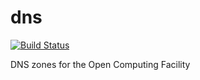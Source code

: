 # dns

[![Build Status](https://jenkins.ocf.berkeley.edu/buildStatus/icon?job=dns/master)](https://jenkins.ocf.berkeley.edu/job/dns/job/master/)

DNS zones for the Open Computing Facility
